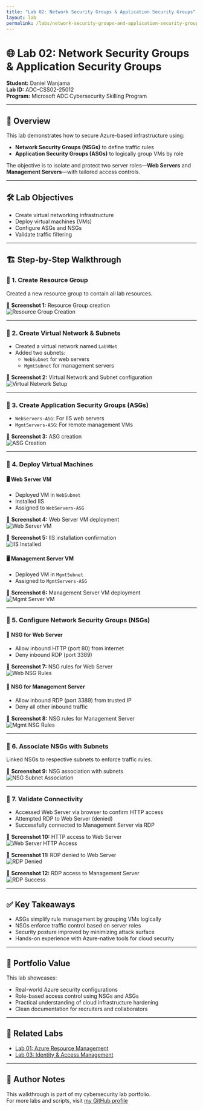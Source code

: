 ```yaml
---
title: "Lab 02: Network Security Groups & Application Security Groups"
layout: lab
permalink: /labs/network-security-groups-and-application-security-groups/
---
```


# 🌐 Lab 02: Network Security Groups & Application Security Groups

**Student:** Daniel Wanjama  
**Lab ID:** ADC-CSS02-25012  
**Program:** Microsoft ADC Cybersecurity Skilling Program  

---

## 🧠 Overview

This lab demonstrates how to secure Azure-based infrastructure using:

- **Network Security Groups (NSGs)** to define traffic rules  
- **Application Security Groups (ASGs)** to logically group VMs by role  

The objective is to isolate and protect two server roles—**Web Servers** and **Management Servers**—with tailored access controls.

---

## 🛠️ Lab Objectives

- Create virtual networking infrastructure  
- Deploy virtual machines (VMs)  
- Configure ASGs and NSGs  
- Validate traffic filtering

---

## 🏗️ Step-by-Step Walkthrough

### 🔹 1. Create Resource Group

Created a new resource group to contain all lab resources.

📸 **Screenshot 1:** Resource Group creation  
![Resource Group Creation](/assets/lab02/resource-group.png)

---

### 🔹 2. Create Virtual Network & Subnets

- Created a virtual network named `LabVNet`  
- Added two subnets:  
  - `WebSubnet` for web servers  
  - `MgmtSubnet` for management servers

📸 **Screenshot 2:** Virtual Network and Subnet configuration  
![Virtual Network Setup](/assets/lab02/vnet-subnets.png)

---

### 🔹 3. Create Application Security Groups (ASGs)

- `WebServers-ASG`: For IIS web servers  
- `MgmtServers-ASG`: For remote management VMs

📸 **Screenshot 3:** ASG creation  
![ASG Creation](/assets/lab02/asg-setup.png)

---

### 🔹 4. Deploy Virtual Machines

#### 🖥️ Web Server VM

- Deployed VM in `WebSubnet`  
- Installed IIS  
- Assigned to `WebServers-ASG`

📸 **Screenshot 4:** Web Server VM deployment  
![Web Server VM](/assets/lab02/web-vm.png)

📸 **Screenshot 5:** IIS installation confirmation  
![IIS Installed](/assets/lab02/iis-installed.png)

#### 🖥️ Management Server VM

- Deployed VM in `MgmtSubnet`  
- Assigned to `MgmtServers-ASG`

📸 **Screenshot 6:** Management Server VM deployment  
![Mgmt Server VM](/assets/lab02/mgmt-vm.png)

---

### 🔹 5. Configure Network Security Groups (NSGs)

#### 🔐 NSG for Web Server

- Allow inbound HTTP (port 80) from internet  
- Deny inbound RDP (port 3389)

📸 **Screenshot 7:** NSG rules for Web Server  
![Web NSG Rules](/assets/lab02/web-nsg-rules.png)

#### 🔐 NSG for Management Server

- Allow inbound RDP (port 3389) from trusted IP  
- Deny all other inbound traffic

📸 **Screenshot 8:** NSG rules for Management Server  
![Mgmt NSG Rules](/assets/lab02/mgmt-nsg-rules.png)

---

### 🔹 6. Associate NSGs with Subnets

Linked NSGs to respective subnets to enforce traffic rules.

📸 **Screenshot 9:** NSG association with subnets  
![NSG Subnet Association](/assets/lab02/nsg-subnet-link.png)

---

### 🔹 7. Validate Connectivity

- Accessed Web Server via browser to confirm HTTP access  
- Attempted RDP to Web Server (denied)  
- Successfully connected to Management Server via RDP

📸 **Screenshot 10:** HTTP access to Web Server  
![Web Server HTTP Access](/assets/lab02/http-access.png)

📸 **Screenshot 11:** RDP denied to Web Server  
![RDP Denied](/assets/lab02/rdp-denied.png)

📸 **Screenshot 12:** RDP access to Management Server  
![RDP Success](/assets/lab02/rdp-success.png)

---

## ✅ Key Takeaways

- ASGs simplify rule management by grouping VMs logically  
- NSGs enforce traffic control based on server roles  
- Security posture improved by minimizing attack surface  
- Hands-on experience with Azure-native tools for cloud security

---

## 📁 Portfolio Value

This lab showcases:

- Real-world Azure security configurations  
- Role-based access control using NSGs and ASGs  
- Practical understanding of cloud infrastructure hardening  
- Clean documentation for recruiters and collaborators

---

## 🔗 Related Labs

- [Lab 01: Azure Resource Management](/labs/lab01-azure-resource-management.md)  
- [Lab 03: Identity & Access Management](/labs/lab03-identity-access-management.md)

---

## 🧾 Author Notes

This walkthrough is part of my cybersecurity lab portfolio.  
For more labs and scripts, visit [my GitHub profile](https://github.com/your-username)
